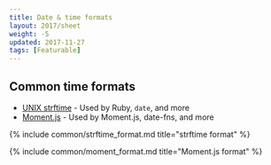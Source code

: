```yaml
---
title: Date & time formats
layout: 2017/sheet
weight: -5
updated: 2017-11-27
tags: [Featurable]
---
```


## Common time formats


- [UNIX strftime](./strftime) - Used by Ruby, `date`, and more
- [Moment.js](./moment#formatting) - Used by Moment.js, date-fns, and more

{% include common/strftime_format.md title="strftime format" %}

{% include common/moment_format.md title="Moment.js format" %}
